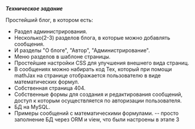 ***Техническое задание***

Простейший блог, в котором есть: 
-  Раздел администрирования.
- Несколько(2-3) разделов блога, в которые можно добавлять сообщения.
-  И разделы "О блоге", "Автор", "Администрирование".
-  Меню разделов в шаблоне страницы.
-  Простейшие настройки CSS для улучшения внешнего вида страниц.
-  В сообщениях можно набирать код Tex, который при помощи mathJax на странице отображается пользователю в виде математических формул.
-  Собственная страница 404.
-  Собственные формы для создания и редактирования сообщений, доступ к которым осуществляется по авторизации пользователя.
-  БД на MySQL.
-  Примеры сообщений с математическими формулами.
		-- просто заполнение БД через ORM и view, что были настроены в этапе 3